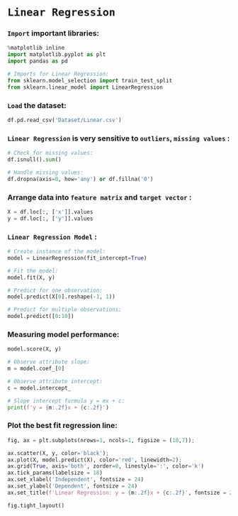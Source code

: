 # `Linear Regression`

### `Import` important libraries:
```python
%matplotlib inline
import matplotlib.pyplot as plt
import pandas as pd

# Imports for Linear Regression:
from sklearn.model_selection import train_test_split
from sklearn.linear_model import LinearRegression
```

### `Load` the dataset:
```python
df.pd.read_csv('Dataset/Linear.csv')
```

### `Linear Regression` is very sensitive to `outliers`, `missing values` :
```python
# Check for missing values:
df.isnull().sum()

# Handle missing values:
df.dropna(axis=0, how='any') or df.fillna('0')
```    

### Arrange data into `feature matrix` and `target vector` :
```python
X = df.loc[:, ['x']].values
y = df.loc[:, ['y']].values
```

### `Linear Regression Model` :
```python
# Create instance of the model:
model = LinearRegression(fit_intercept=True)

# Fit the model:
model.fit(X, y)

# Predict for one observation:
model.predict(X[0].reshape(-1, 1))

# Predict for multiple observations:
model.predict([0:10])
```

### Measuring model performance:
```python
model.score(X, y)

# Observe attribute slope: 
m = model.coef_[0]

# Observe attribute intercept:
c = model.intercept_

# Slope intercept formula y = mx + c:
print(f'y = {m:.2f}x + {c:.2f}')
```

### Plot the best fit regression line:
```python
fig, ax = plt.subplots(nrows=1, ncols=1, figsize = (10,7));

ax.scatter(X, y, color='black');
ax.plot(X, model.predict(X), color='red', linewidth=2);
ax.grid(True, axis='both', zorder=0, linestyle=':', color='k')
ax.tick_params(labelsize = 18)
ax.set_xlabel('Independent', fontsize = 24)
ax.set_ylabel('Dependent', fontsize = 24)
ax.set_title(f'Linear Regression: y = {m:.2f}x + {c:.2f}', fontsize = 20)

fig.tight_layout()
```
